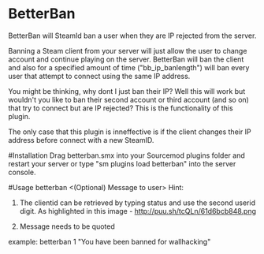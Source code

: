 # BetterBan
BetterBan will SteamId ban a user when they are IP rejected from the server.

Banning a Steam client from your server will just allow the user to change account and continue playing on the server. BetterBan will ban the client and also for a specified amount of time ("bb_ip_banlength") will ban every user that attempt to connect using the same IP address.

You might be thinking, why dont I just ban their IP? Well this will work but wouldn't you like to ban their second account or third account (and so on) that try to connect but are IP rejected? This is the functionality of this plugin. 

The only case that this plugin is inneffective is if the client changes their IP address before connect with a new SteamID.

#Installation
Drag betterban.smx into your Sourcemod plugins folder and restart your server or type "sm plugins load betterban" into the server console.


#Usage
betterban <clientid> <(Optional) Message to user>
Hint: 
1. The clientid can be retrieved by typing status and use the second userid digit. As highlighted in this image - http://puu.sh/tcQLn/61d6bcb848.png

2. Message needs to be quoted

example: betterban 1 "You have been banned for wallhacking"
